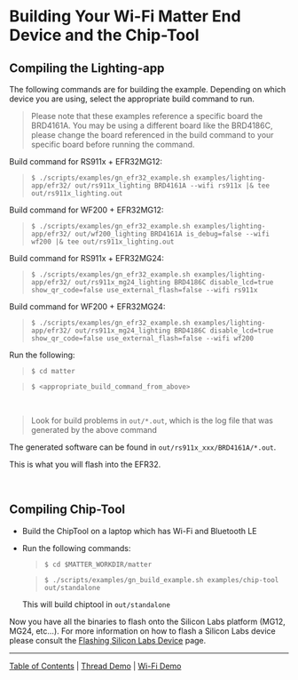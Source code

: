 # Building Your Wi-Fi Matter End Device and the Chip-Tool

## Compiling the Lighting-app

The following commands are for building the example. Depending on which device
you are using, select the appropriate build command to run.

> Please note that these examples reference a specific board the BRD4161A. You
> may be using a different board like the BRD4186C, please change the board
> referenced in the build command to your specific board before running the
> command.

Build command for RS911x + EFR32MG12:

> `$ ./scripts/examples/gn_efr32_example.sh examples/lighting-app/efr32/ out/rs911x_lighting BRD4161A --wifi rs911x |& tee out/rs911x_lighting.out`

Build command for WF200 + EFR32MG12:

> `$ ./scripts/examples/gn_efr32_example.sh examples/lighting-app/efr32/ out/wf200_lighting BRD4161A is_debug=false --wifi wf200 |& tee out/rs911x_lighting.out`

Build command for RS911x + EFR32MG24:

> `$ ./scripts/examples/gn_efr32_example.sh examples/lighting-app/efr32/ out/rs911x_mg24_lighting BRD4186C disable_lcd=true show_qr_code=false use_external_flash=false --wifi rs911x`

Build command for WF200 + EFR32MG24:

> `$ ./scripts/examples/gn_efr32_example.sh examples/lighting-app/efr32/ out/rs911x_mg24_lighting BRD4186C disable_lcd=true show_qr_code=false use_external_flash=false --wifi wf200`

Run the following:

> `$ cd matter`

> `$ <appropriate_build_command_from_above>`

<br>

> Look for build problems in `out/*.out`, which is the log file that was
> generated by the above command

The generated software can be found in `out/rs911x_xxx/BRD4161A/*.out`.

This is what you will flash into the EFR32.

<br>

## Compiling Chip-Tool

-   Build the ChipTool on a laptop which has Wi-Fi and Bluetooth LE
-   Run the following commands:

    > `$ cd $MATTER_WORKDIR/matter` <br>

    > `$ ./scripts/examples/gn_build_example.sh examples/chip-tool out/standalone`

    This will build chiptool in `out/standalone`

Now you have all the binaries to flash onto the Silicon Labs platform (MG12,
MG24, etc...). For more information on how to flash a Silicon Labs device please
consult the [Flashing Silicon Labs Device](../general/FLASH_SILABS_DEVICE.md)
page.

---

[Table of Contents](../README.md) | [Thread Demo](../thread/DEMO_OVERVIEW.md) |
[Wi-Fi Demo](./DEMO_OVERVIEW.md)
